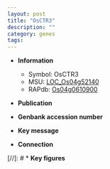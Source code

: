 ```yaml
---
layout: post
title: "OsCTR3"
description: ""
category: genes
tags: 
---
```


* **Information**  
    + Symbol: OsCTR3  
    + MSU: [LOC_Os04g52140](http://rice.uga.edu/cgi-bin/ORF_infopage.cgi?orf=LOC_Os04g52140)  
    + RAPdb: [Os04g0610900](https://rapdb.dna.affrc.go.jp/locus/?name=Os04g0610900)  

* **Publication**  

* **Genbank accession number**  

* **Key message**  

* **Connection**  

[//]: # * **Key figures**  


